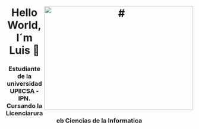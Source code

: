<h1 align="center">
    <img src="https://i.ibb.co/WH8DLrF/image-header.gif" alt="#" align="right" width="400" height="280">
    Hello World, I´m Luis 👋
</h1>
<h3 align="center">Estudiante de la universidad UPIICSA - IPN. 
        Cursando la Licenciaruraeb  Ciencias de la Informatica
</h3>









<!--
**LuisC4staneda/LuisC4staneda** is a ✨ _special_ ✨ repository because its `README.md` (this file) appears on your GitHub profile.

Here are some ideas to get you started:

- 🔭 I’m currently working on ...
- 🌱 I’m currently learning ...
- 👯 I’m looking to collaborate on ...
- 🤔 I’m looking for help with ...
- 💬 Ask me about ...
- 📫 How to reach me: ...
- 😄 Pronouns: ...
- ⚡ Fun fact: ...
-->



